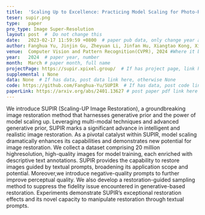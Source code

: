 ```yaml
---
title:  'Scaling Up to Excellence: Practicing Model Scaling for Photo-Realistic Image Restoration In the Wild'  #  Paper title, covered by ''
teser: supir.png
type:   paper
pro_type: Image Super-Resolution
layout: post  #  Do not change this
date:   2023-02-17 11:59:59 +0800  # paper pub data, only change year and month according to this format
author: Fanghua Yu, Jinjin Gu, Zheyuan Li, Jinfan Hu, Xiangtao Kong, Xintao Wang, Jingwen He, Yu Qiao, Chao Dong # authors information
venue:  Computer Vision and Pattern Recognition(CVPR), 2024 #Where it be, ICCV and CVPR remove IEEE Conference on,
year:   2024  # paper year, number
month:  March # paper month, full name
projectPage: https://supir.xpixel.group/  # If has project page, link here, otherwise None
supplemental : None
data: None  # If has data, post data link here, otherwise None
code: https://github.com/Fanghua-Yu/SUPIR  # If has data, post code link here, otherwise None
paperLink: https://arxiv.org/abs/2401.13627 # post paper pdf link here
---
```


We introduce SUPIR (Scaling-UP Image Restoration), a groundbreaking image restoration method that harnesses
generative prior and the power of model scaling up. Leveraging multi-modal techniques and advanced generative
prior, SUPIR marks a significant advance in intelligent and realistic image restoration. As a pivotal catalyst within
SUPIR, model scaling dramatically enhances its capabilities and demonstrates new potential for image restoration. 
We collect a dataset comprising 20 million highresolution, high-quality images for model training, each enriched with descriptive text annotations. 
SUPIR provides the capability to restore images guided by textual prompts,
broadening its application scope and potential. Moreover,we introduce negative-quality prompts to further improve
perceptual quality. We also develop a restoration-guided
sampling method to suppress the fidelity issue encountered
in generative-based restoration. Experiments demonstrate
SUPIR’s exceptional restoration effects and its novel capacity to manipulate restoration through textual prompts.